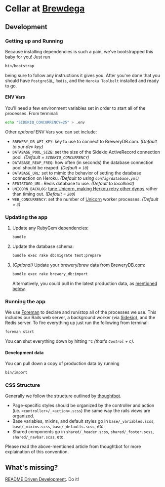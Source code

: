 # Cellar at [Brewdega](http://brewdega.com)

## Development

### Getting up and Running

Because installing dependencies is such a pain, we've bootstrapped this baby for you! Just run

```bash
bin/bootstrap
```

being sure to follow any instructions it gives you. After you've done that you
should have `PostgreSQL`, `Redis`, and the `Heroku Toolbelt` installed and
ready to go.

#### ENV Vars

You'll need a few environment variables set in order to start all of the
processes. From terminal:

```bash
echo "SIDEKIQ_CONCURRENCY=25" > .env
```

Other _optional_ ENV Vars you can set include:

  - `BREWERY_DB_API_KEY`: key to use to connect to BreweryDB.com. _(Default to
    our dev key)_
  - `DATABASE_POOL_SIZE`: set the size of the Sidekiq ActiveRecord connection
    pool. _(Default = `SIDEKIQ_CONCURRENCY`)_
  - `DATABASE_REAP_FREQ`: how often (in seconds) the database connection pool
    should be reaped. _(Default = `10`)_
  - `DATABASE_URL`: set to mimic the behavior of setting the database
    connection on Heroku. _(Default to using `config/database.yml`)_
  - `REDISTOGO_URL`: Redis database to use. _(Default to localhost)_
  - `UNICORN_BACKLOG`: [tune Unicorn, making Herkou retry other
    dynos](ttm-unicorn) rather than timing out. _(Default = `200`)_
  - `WEB_CONCURRENCY`: set the number of [Unicorn](unicorn) worker processes.
    _(Default = `3`)_

### Updating the app

  1.  Update any RubyGem dependencies:

      ```bash
      bundle
      ```
  1.  Update the database schema:

      ```bash
      bundle exec rake db:migrate test:prepare
      ```
  1.  _(Optional)_ Update your brewery/brew data from BreweryDB.com:

      ``` bash
      bundle exec rake brewery_db:import
      ```

      Alternatively, you could pull in the latest production data, as
      [mentioned below](#development-data).

### Running the app

We use [Foreman][foreman] to declare and run/stop all of the processes we use.
This includes our Rails web server, a background worker (via
[Sidekiq][sidekiq]), and the Redis server. To fire everything up just run the
following from terminal:

```bash
foreman start
```

You can shut everything down by hitting `^C` _(that's `Control` + `C`)_.

#### Development data

You can pull down a copy of production data by running

```bash
bin/import
```

### CSS Structure

Generally we follow the structure outlined by [thoughtbot][thoughtbot-css].

  * Page-specific styles should be organized by the controller and action (i.e.
    `<controller>/_<action>.scss`) the same way the rails views are organized.
  * Base variables, mixins, and default styles go in `base/_variables.scss`,
    `base/_mixins.scss`, `base/_defaults.scss`, etc.
  * Shared components go in `shared/_header.scss`, `shared/_footer.scss`,
    `shared/_navbar.scss`, etc.

Please read the above-mentioned article from thoughtbot for more explaination
of this convention.

## What's missing?

[README Driven Development][rdd]. Do it!


[foreman]: https://devcenter.heroku.com/articles/procfile/
[rdd]: http://tom.preston-werner.com/2010/08/23/readme-driven-development.html
[sidekiq]: https://github.com/mperham/sidekiq
[texticle]: https://tenderlove.github.com/texticle/
[thoughtbot-css]: http://robots.thoughtbot.com/post/25098505945/style-sheet-swag-architecting-your-applications-styles "Style Sheet Swag: architecting your applications styles"
[ttm-unicorn]: http://devblog.thinkthroughmath.com/blog/2013/02/27/managing-request-queuing-with-rails-on-heroku/
[unicorn]: http://unicorn.bogomips.org/
